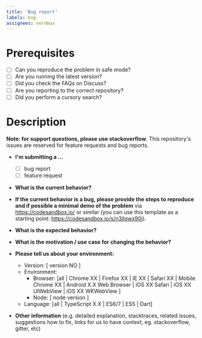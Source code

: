```yaml
---
title: 'Bug report'
labels: bug
assignees: nerdmax
---
```


# Prerequisites

- [ ] Can you reproduce the problem in safe mode?
- [ ] Are you running the latest version?
- [ ] Did you check the FAQs on Discuss?
- [ ] Are you reporting to the correct repository?
- [ ] Did you perform a cursory search?

# Description

**Note: for support questions, please use stackoverflow**. This repository's issues are reserved for feature requests and bug reports.

- **I'm submitting a ...**

  - [ ] bug report
  - [ ] feature request

- **What is the current behavior?**

- **If the current behavior is a bug, please provide the steps to reproduce and if possible a minimal demo of the problem** via https://codesandbox.io/ or similar (you can use this template as a starting point: https://codesandbox.io/s/n3jlqwx90j).

- **What is the expected behavior?**

- **What is the motivation / use case for changing the behavior?**

- **Please tell us about your environment:**

  - Version: [ version NO ]
  - Environment:
    - Browser: [all | Chrome XX | Firefox XX | IE XX | Safari XX | Mobile Chrome XX | Android X.X Web Browser | iOS XX Safari | iOS XX UIWebView | iOS XX WKWebView ]
    - Node: [ node version ]
  - Language: [all | TypeScript X.X | ES6/7 | ES5 | Dart]

- **Other information** (e.g. detailed explanation, stacktraces, related issues, suggestions how to fix, links for us to have context, eg. stackoverflow, gitter, etc)
